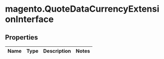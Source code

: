 # magento.QuoteDataCurrencyExtensionInterface

## Properties
Name | Type | Description | Notes
------------ | ------------- | ------------- | -------------


